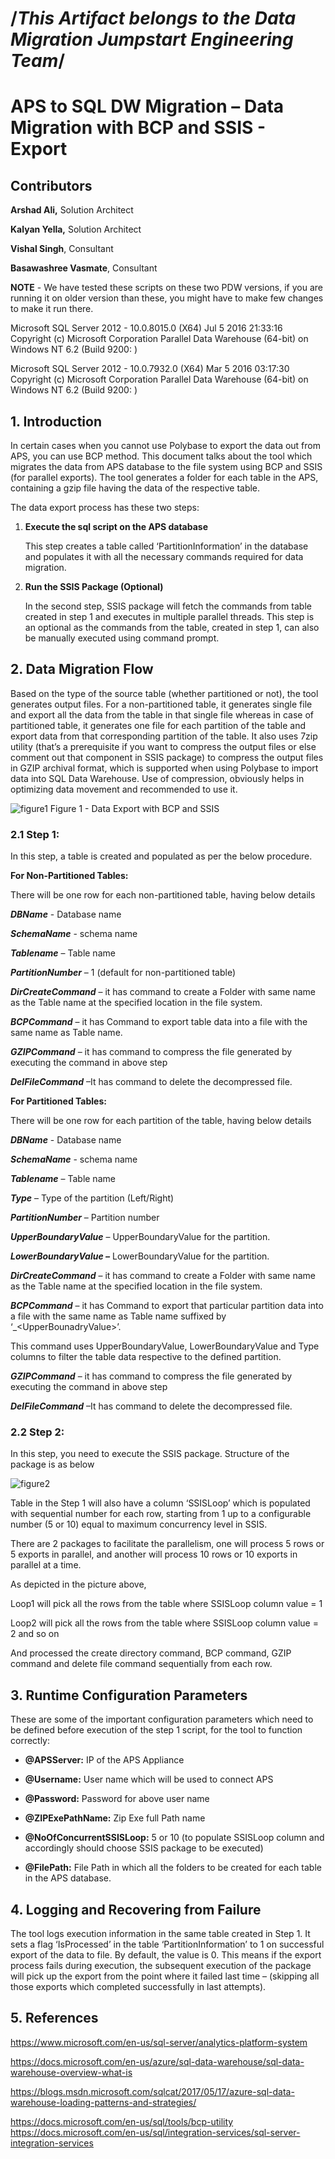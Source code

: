 # /***This Artifact belongs to the Data Migration Jumpstart Engineering Team***/
# APS to SQL DW Migration – Data Migration with BCP and SSIS - Export

## Contributors

**Arshad Ali,** Solution Architect

**Kalyan Yella,** Solution Architect

**Vishal Singh**, Consultant

**Basawashree Vasmate**, Consultant

**NOTE** - We have tested these scripts on these two PDW versions, if you are running it on older version than these, you might have to make few changes to make it run there.

Microsoft SQL Server 2012 - 10.0.8015.0 (X64) Jul 5 2016 21:33:16 Copyright (c) Microsoft Corporation Parallel Data Warehouse (64-bit) on Windows NT 6.2 <X64> (Build 9200: )

Microsoft SQL Server 2012 - 10.0.7932.0 (X64) Mar 5 2016 03:17:30 Copyright (c) Microsoft Corporation Parallel Data Warehouse (64-bit) on Windows NT 6.2 <X64> (Build 9200: )

## 1. Introduction
In certain cases when you cannot use Polybase to export the data out from APS, you
can use BCP method. This document talks about the tool which migrates
the data from APS database to the file system using BCP and SSIS (for
parallel exports). The tool generates a folder for each table in the
APS, containing a gzip file having the data of the respective table.

The data export process has these two steps:

1.  **Execute the sql script on the APS database**

    This step creates a table called ‘PartitionInformation’ in the
    database and populates it with all the necessary commands required
    for data migration.

2.  **Run the SSIS Package (Optional)**

    In the second step, SSIS package will fetch the commands from table
    created in step 1 and executes in multiple parallel threads. This
    step is an optional as the commands from the table, created in step
    1, can also be manually executed using command prompt.

<!-- -->

## 2. Data Migration Flow

Based on the type of the source table (whether partitioned or not), the
tool generates output files. For a non-partitioned table, it generates
single file and export all the data from the table in that single file
whereas in case of partitioned table, it generates one file for each
partition of the table and export data from that corresponding partition
of the table. It also uses 7zip utility (that’s a prerequisite if you
want to compress the output files or else comment out that component in
SSIS package) to compress the output files in GZIP archival format,
which is supported when using Polybase to import data into SQL Data
Warehouse. Use of compression, obviously helps in optimizing data
movement and recommended to use it.

![figure1](https://user-images.githubusercontent.com/25438079/27756503-fc75361e-5dac-11e7-9588-8d44be946fce.png)
Figure 1 - Data Export with BCP and SSIS

### 2.1 Step 1:

In this step, a table is created and populated as per the below
procedure.

**For Non-Partitioned Tables:**

There will be one row for each non-partitioned table, having below
details

***DBName*** - Database name

***SchemaName*** - schema name

***Tablename*** – Table name

***PartitionNumber*** – 1 (default for non-partitioned table)

***DirCreateCommand*** – it has command to create a Folder with same
name as the Table name at the specified location in the file system.

***BCPCommand*** – it has Command to export table data into a file with
the same name as Table name.

***GZIPCommand*** – it has command to compress the file generated by
executing the command in above step

***DelFileCommand*** –It has command to delete the decompressed file.

**For Partitioned Tables:**

There will be one row for each partition of the table, having below
details

***DBName*** - Database name

***SchemaName*** - schema name

***Tablename*** – Table name

***Type*** – Type of the partition (Left/Right)

***PartitionNumber*** – Partition number

***UpperBoundaryValue*** – UpperBoundaryValue for the partition.

***LowerBoundaryValue –*** LowerBoundaryValue for the partition.

***DirCreateCommand*** – it has command to create a Folder with same
name as the Table name at the specified location in the file system.

***BCPCommand*** – it has Command to export that particular partition
data into a file with the same name as Table name suffixed by
‘\_&lt;UpperBounadryValue&gt;’.

This command uses UpperBoundaryValue, LowerBoundaryValue and Type
columns to filter the table data respective to the defined partition.

***GZIPCommand*** – it has command to compress the file generated by
executing the command in above step

***DelFileCommand*** –It has command to delete the decompressed file.

### 2.2 Step 2:

In this step, you need to execute the SSIS package. Structure of the
package is as below

![figure2](https://user-images.githubusercontent.com/25438079/27756514-10a921cc-5dad-11e7-8c1f-fc7db5e713c6.png)

Table in the Step 1 will also have a column ‘SSISLoop’ which is
populated with sequential number for each row, starting from 1 up to a
configurable number (5 or 10) equal to maximum concurrency level in
SSIS.

There are 2 packages to facilitate the parallelism, one will process 5
rows or 5 exports in parallel, and another will process 10 rows or 10
exports in parallel at a time.

As depicted in the picture above,

Loop1 will pick all the rows from the table where SSISLoop column value
= 1

Loop2 will pick all the rows from the table where SSISLoop column value
= 2 and so on

And processed the create directory command, BCP command, GZIP command
and delete file command sequentially from each row.

## 3. Runtime Configuration Parameters

These are some of the important configuration parameters which need to
be defined before execution of the step 1 script, for the tool to
function correctly:

-   **@APSServer:** IP of the APS Appliance

-   **@Username:** User name which will be used to connect APS

-   **@Password:** Password for above user name

-   **@ZIPExePathName:** Zip Exe full Path name

-   **@NoOfConcurrentSSISLoop:** 5 or 10 (to populate SSISLoop column
    and accordingly should choose SSIS package to be executed)

-   **@FilePath:** File Path in which all the folders to be created for
    each table in the APS database.

## 4. Logging and Recovering from Failure

The tool logs execution information in the same table created in Step 1.
It sets a flag ‘IsProcessed’ in the table ‘PartitionInformation’ to 1 on
successful export of the data to file. By default, the value is 0. This
means if the export process fails during execution, the subsequent
execution of the package will pick up the export from the point where it
failed last time – (skipping all those exports which completed
successfully in last attempts).

## 5. References

<https://www.microsoft.com/en-us/sql-server/analytics-platform-system>

<https://docs.microsoft.com/en-us/azure/sql-data-warehouse/sql-data-warehouse-overview-what-is>

<https://blogs.msdn.microsoft.com/sqlcat/2017/05/17/azure-sql-data-warehouse-loading-patterns-and-strategies/>

<https://docs.microsoft.com/en-us/sql/tools/bcp-utility>
<https://docs.microsoft.com/en-us/sql/integration-services/sql-server-integration-services>
